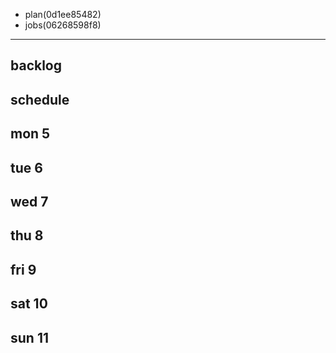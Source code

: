 
- plan(0d1ee85482)
- jobs(06268598f8)
---

## backlog


## schedule
## mon 5
## tue 6
## wed 7
## thu 8
## fri 9
## sat 10
## sun 11
